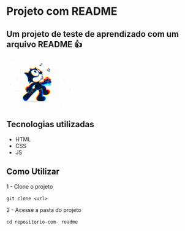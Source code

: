 # Projeto com README
## Um projeto de teste de aprendizado com um arquivo README 👍

<img style="height: 9em;" src="./felix.gif">



## Tecnologias utilizadas

- HTML
- CSS
- JS

## Como Utilizar

1 - Clone o projeto 

```
git clone <url>
```
2 - Acesse a pasta do projeto

```
cd repositorio-com- readme
```